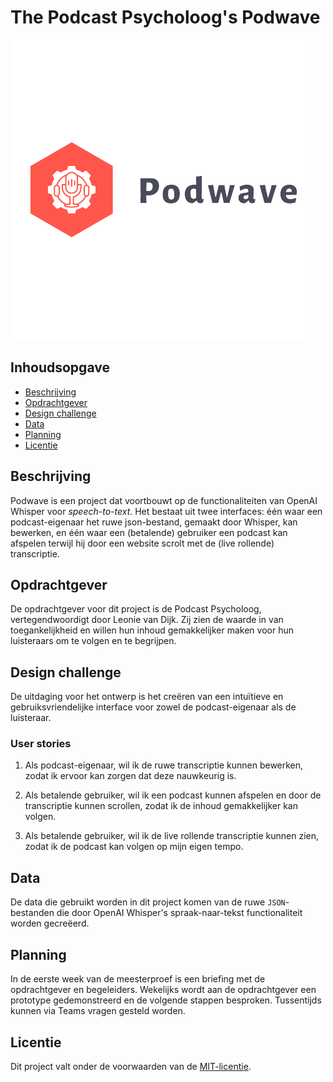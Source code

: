 # The Podcast Psycholoog's Podwave

![Visual](img/podwave-logo.png)

## Inhoudsopgave
  * [Beschrijving](#beschrijving)
  * [Opdrachtgever](#opdrachtgever)
  * [Design challenge](#design-challenge)
  * [Data](#data)
  * [Planning](#planning)
  * [Licentie](#licentie)

## Beschrijving
Podwave is een project dat voortbouwt op de functionaliteiten van OpenAI Whisper voor *speech-to-text*. Het bestaat uit twee interfaces: één waar een podcast-eigenaar het ruwe json-bestand, gemaakt door Whisper, kan bewerken, en één waar een (betalende) gebruiker een podcast kan afspelen terwijl hij door een website scrolt met de (live rollende) transcriptie.

## Opdrachtgever
De opdrachtgever voor dit project is de Podcast Psycholoog, vertegendwoordigt door Leonie van Dijk. Zij zien de waarde in van toegankelijkheid en willen hun inhoud gemakkelijker maken voor hun luisteraars om te volgen en te begrijpen.

## Design challenge
De uitdaging voor het ontwerp is het creëren van een intuïtieve en gebruiksvriendelijke interface voor zowel de podcast-eigenaar als de luisteraar.

### User stories
1) Als podcast-eigenaar, wil ik de ruwe transcriptie kunnen bewerken, zodat ik ervoor kan zorgen dat deze nauwkeurig is.

2) Als betalende gebruiker, wil ik een podcast kunnen afspelen en door de transcriptie kunnen scrollen, zodat ik de inhoud gemakkelijker kan volgen.

3) Als betalende gebruiker, wil ik de live rollende transcriptie kunnen zien, zodat ik de podcast kan volgen op mijn eigen tempo.

## Data
De data die gebruikt worden in dit project komen van de ruwe `JSON`-bestanden die door OpenAI Whisper's spraak-naar-tekst functionaliteit worden gecreëerd.

## Planning
In de eerste week van de meesterproef is een briefing met de opdrachtgever en begeleiders. Wekelijks wordt aan de opdrachtgever een prototype gedemonstreerd en de volgende stappen besproken. Tussentijds kunnen via Teams vragen gesteld worden.

## Licentie
Dit project valt onder de voorwaarden van de [MIT-licentie](./LICENSE).
